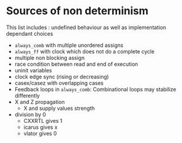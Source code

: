 # Sources of non determinism

This list includes : undefined behaviour as well as implementation dependant choices

- `always_comb` with multiple unordered assigns
- `always_ff` with clock which does not do a complete cycle
- multiple non blocking assign
- race condition between read and end of execution
- uninit variables
- clock edge sync (rising or decreasing)
- casex/casez with overlapping cases
- Feedback loops in `always_comb`: Combinational loops may stabilize differently
- X and Z propagation
  - X and supply values strength
- division by 0
  - CXXRTL gives 1
  - icarus gives x
  - vlator gives 0

